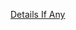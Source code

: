 [Details If Any](https://github.com/deathbybandaid/piholeparser/blob/master/RecentRunLogs/parsingscripts/BulgarianListEasyList.md)


